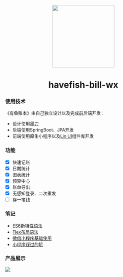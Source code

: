 <div align="center"><img width="200" height="200" src="https://tva1.sinaimg.cn/large/008eGmZEly1gminsjmmutj30by0bywes.jpg"/>
  <h1> havefish-bill-wx </h1>
</div>

### 使用技术

《有鱼账本》由自己独立设计以及完成前后端开发：

- 设计使用[墨刀](https://modao.cc/)
- 后端使用SpringBoot、JPA开发
- 前端使用原生小程序以及[Lin UI](https://doc.mini.talelin.com/)组件库开发

### 功能

- [x] 快速记账
- [x] 日期统计
- [x] 图表统计
- [x] 预算中心
- [x] 账单导出
- [x] 无感知登录、二次重发
- [ ] 存一笔钱

### 笔记

- [ES6新特性语法](https://www.notion.so/ES6-6252b4b2481947e08dad04b2843a4749)
- [Flex布局语法](https://www.notion.so/Flex-172b26397f3a4e338b8745cffe2f979a)
- [微信小程序基础使用](https://www.notion.so/d2327a8ec499461ea7c8f6c671561909)
- [小程序踩过的坑](https://www.notion.so/f66515bdf9124094b3b8216494fe65af)

### 产品展示

![](https://tva1.sinaimg.cn/large/0081Kckwly1gm792f5juaj31hc0u0wfk.jpg)
